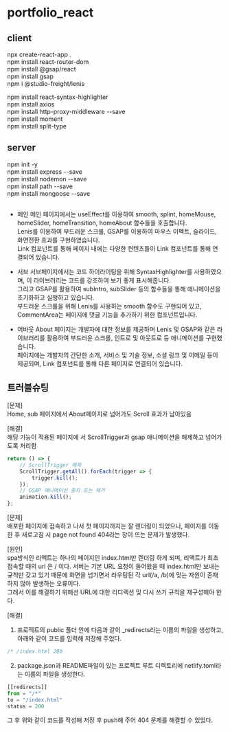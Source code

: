 # portfolio_react
   
## client
npx create-react-app .   
npm install react-router-dom   
npm install @gsap/react   
npm install gsap   
npm i @studio-freight/lenis  
<!-- npm install react-highlight --save   -->
npm install react-syntax-highlighter   
npm install axios   
npm install http-proxy-middleware --save   
npm install moment   
npm install split-type   

## server
npm init -y   
npm install express --save   
npm install nodemon --save   
npm install path --save   
npm install mongoose --save   

##
- 메인
메인 페이지에서는 useEffect를 이용하여 smooth, splint, homeMouse, homeSlider, homeTransition, homeAbout 함수들을 호출합니다.<br />
Lenis를 이용하여 부드러운 스크롤, GSAP를 이용하여 마우스 이펙트, 슬라이드, 화면전환 효과를 구현하였습니다.<br/>
Link 컴포넌트를 통해 페이지 내에는 다양한 컨텐츠들이 Link 컴포넌트를 통해 연결되어 있습니다.<br />

- 서브
서브페이지에서는 코드 하이라이팅을 위해 SyntaxHighlighter를 사용하였으며, 이 라이브러리는 코드를 강조하여 보기 좋게 표시해줍니다.<br />
그리고 GSAP를 활용하여 subIntro, subSlider 등의 함수들을 통해 애니메이션을 초기화하고 실행하고 있습니다.<br />
부드러운 스크롤을 위해 Lenis를 사용하는 smooth 함수도 구현되어 있고, CommentArea는 페이지에 댓글 기능을 추가하기 위한 컴포넌트입니다.<br />

- 어바웃
About 페이지는 개발자에 대한 정보를 제공하며 Lenis 및 GSAP와 같은 라이브러리를 활용하여 부드러운 스크롤, 인트로 및 아웃트로 등 애니메이션를 구현했습니다.<br />
페이지에는 개발자의 간단한 소개, 서비스 및 기술 정보, 소셜 링크 및 이메일 등이 제공되며, Link 컴포넌트를 통해 다른 페이지로 연결되어 있습니다.<br />
   
## 트러블슈팅
[문제]   
Home, sub 페이지에서 About페이지로 넘어가도 Scroll 효과가 남아있음   
   
[해결]   
해당 기능이 적용된 페이지에 서 ScrollTrigger과 gsap 애니메이션을 해제하고 넘어가도록 처리함   
```js
return () => {
    // ScrollTrigger 해제
    ScrollTrigger.getAll().forEach(trigger => {
        trigger.kill();
    });
    // GSAP 애니메이션 중지 또는 제거
    animation.kill();
};
```

[문제]   
배포한 페이지에 접속하고 나서 첫 페이지까지는 잘 렌더링이 되었으나, 페이지를 이동 한 후 새로고침 시 page not found 404라는 창이 뜨는 문제가 발생했다.   
   
[원인]   
spa방식인 리액트는 하나의 페이지인 index.html만 렌더링 하게 되며, 리액트가 최초 접속할 때의 url 은 / 이다. 서버는 기본 URL 요청이 들어왔을 때 index.html만 보내는 규칙만 갖고 있기 때문에 화면을 넘기면서 라우팅된 각 url(/a, /b)에 맞는 자원이 존재하지 않아 발생하는 오류이다.   
그래서 이를 해결하기 위해선 URL에 대한 리디렉션 및 다시 쓰기 규칙을 재구성해야 한다.   
   
[해결]   
1. 프로젝트의 public 폴더 안에 다음과 같이 _redirects라는 이름의 파일을 생성하고, 아래와 같이 코드를 입력해 저장해 주었다.   
```js
/* /index.html 200
```
2. package.json과 README파일이 있는 프로젝트 루트 디렉토리에 netlify.toml라는 이름의 파일을 생성한다.
```js
[[redirects]]
from = "/*"
to = "/index.html"
status = 200
```
그 후 위와 같이 코드를 작성해 저장 후 push해 주어 404 문제를 해결할 수 있었다.